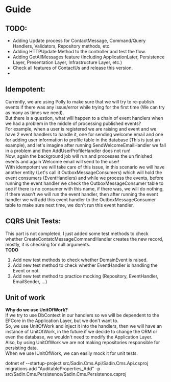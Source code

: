 # Guide

## TODO:
- Adding Update process for ContactMessage, Command/Query Handlers, Validators, Repository methods, etc.
- Adding HTTPUpdate Method to the controller and test the flow.
- Adding GetAllMessages feature (Including ApplicationLater, Persistence Layer, Presentation Layer, Infrastructure Layer, etc.)
- Check all features of ContactUs and release this version.
- 

## Idempotent:  
Currently, we are using Polly to make sure that we will try to re-publish events if there was any issue/error while trying for the first time (We can try as many as times we need).  
But there is a question, what will happen to a chain of event handlers when we had a problem in the middle of processing published events?  
For example, when a user is registered we are raising and event and we have 2 event handlers to handle it, one for sending welcome email and one for adding user information to profile table in the database (This is just an example), and let's imagine after running SendWelcomeEmailHandler we fall in a problem and then AddUserProfileHandler does not run!  
Now, again the background job will run and processes the un finished events and again Welcome email will send to the user!  
With idempotent we will take care of this issue, in this scenario we will have another entity (Let's call it OutboxMessageConsumers) which will hold the event consumers (EventHandlers) and while we process the events, before running the event handler we check the OutboxMessageConsumer table to see if there is no consumer with this name, if there was, we will do nothing, if there wasn't we will run the event handler, then after running the event handler we will add this event handler to the OutboxMessageConsumer table to make sure next time, we don't run this event handler.  

## CQRS Unit Tests:
This part is not completed, I just added some test methods to check whether CreateContatcMessageCommandHandler creates the new record, mostly, it is checking for null arguments.  
**TODO**  
1. Add new test methods to check whether DomainEvent is raised.
2. Add new test method to check whether EventHandler is handling the Event or not.
3. Add new test method to practice mocking (Repository, EventHandler, EmailSender, ...)  

## Unit of work
**Why do we use UnitOfWork?**  
If we try to use DbContext in our handlers so we will be dependent to the EFCore in the Application Layer, but we don't want to.  
So, we use UnitOfWork and inject it into the handlers, then we will have an instance of UnitOfWork, in the future if we decide to change the ORM or even the database, we wouldn't need to modify the Application Layer.  
Also, by using UnitOfWork we are not making repositories responsible for persisting data.  
When we use IUnitOfWork, we can easily mock it for unit tests.  


dotnet ef --startup-project src/Sadin.Cms.Api/Sadin.Cms.Api.csproj migrations add "AuditableProperties_Add" -p src/Sadin.Cms.Persistence/Sadin.Cms.Persistence.csproj